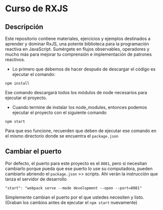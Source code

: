 # Curso de RXJS

## Descripción

Este repositorio contiene materiales, ejercicios y ejemplos destinados a aprender y dominar RxJS, una potente biblioteca para la programación reactiva en JavaScript. Sumérgete en flujos observables, operadores y mucho más para mejorar tu comprensión e implementación de patrones reactivos.

- Lo primero que debemos de hacer después de descargar el código es ejecutar el comando:

```
npm install
```

Ese comando descargará todos los módulos de node necesarios para ejecutar el proyecto.

- Cuando termine de instalar los node_modules, entonces podemos ejecutar el proyecto con el siguiente comando

```
npm start
```

Para que eso funcione, recuerden que deben de ejecutar ese comando en el mismo directorio donde se encuentra el `package.json`

## Cambiar el puerto

Por defecto, el puerto para este proyecto es el `8081`, pero si necesitan cambiarlo porque pueda que ese puerto lo use su computadora, pueden cambiarlo abriendo el `package.json` >> scripts. Ahí verán la instrucción que lanza el servidor de desarrollo

```
"start": "webpack serve --mode development --open --port=8081"
```

Simplemente cambian el puerto por el que ustedes necesiten y listo. (Graban los cambios antes de ejecutar el `npm start` nuevamente)
